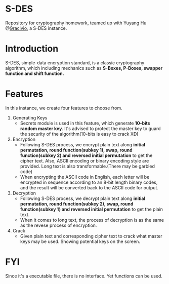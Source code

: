 # S-DES
Repository for cryptography homework, teamed up with Yuyang Hu @[Gracivio](https://github.com/Gracivio), a S-DES instance.

# Introduction
S-DES, simple-data encryption standard, is a classic cryptography algorithm, which including mechanics such as **S-Boxes, P-Boxes, swapper function and shift function.**

# Features
In this instance, we create four features to choose from.
1. Generating Keys
   * Secrets module is used in this feature, which generate **10-bits random master key**. It's advised to protect the master key to guard the security of the algorithm(10-bits is easy to crack XD)
2. Encryption
   * Following S-DES process, we encrypt plain text along **initial permutation, round function(subkey 1), swap, round function(subkey 2) and reversed initial permutation** to get the cipher text. Also, ASCII encoding or binary encoding style are provided. Long text is also transformable.(There may be garbled code)
   * When encrypting the ASCII code in English, each letter will be encrypted in sequence according to an 8-bit length binary codes, and the result will be converted back to the ASCII code for output.
3. Decryption
   * Following S-DES process, we decrypt plain text along **initial permutation, round function(subkey 2), swap, round function(subkey 1) and reversed initial permutation** to get the plain text.
   * When it comes to long text, the process of decryption is as the same as the revese process of encryption.
4. Crack
   * Given plain text and corresponding cipher text to crack what master keys may be used. Showing potential keys on the screen.

# FYI
Since it's a executable file, there is no interface. Yet functions can be used.
